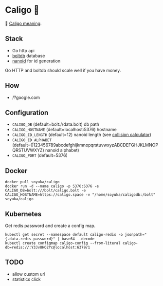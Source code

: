 # Caligo 🧿

🧿 [Caligo meaning](https://fr.wiktionary.org/wiki/caligo#la).

## Stack

- Go http api
- [boltdb](https://github.com/etcd-io/bbolt) database
- [nanoid](https://github.com/matoous/go-nanoid) for id generation

Go HTTP and boltdb should scale well if you have money.

## How

- /?google.com

## Configuration

- `CALIGO_DB` (default=bolt://data.bolt) db path
- `CALIGO_HOSTNAME` (default=localhost:5376) hostname
- `CALIGO_ID_LENGTH` (default=12) nanoid length (see [collision calculator](https://zelark.github.io/nano-id-cc/))
- `CALIGO_ID_ALPHABET` (default=0123456789abcdefghijkmnopqrstuvwxyzABCDEFGHJKLMNOPQRSTUVWXYZ) nanoid alphabet)
- `CALIGO_PORT` (default=5376)

## Docker

```
docker pull soyuka/caligo
docker run -d --name caligo -p 5376:5376 -e CALIGO_DB=bolt:///bolt/caligo.bolt -e CALIGO_HOSTNAME=https://caligo.space -v "/home/soyuka/caligodb:/bolt" soyuka/caligo
```

## Kubernetes

Get redis password and create a config map.

```
kubectl get secret --namespace default caligo-redis -o jsonpath="{.data.redis-password}" | base64 --decode
kubectl create configmap caligo-config --from-literal caligo-db=redis://:Y3Jv8HO2Yc@localhost:6379/1 
```

## TODO

- allow custom url
- statistics click
